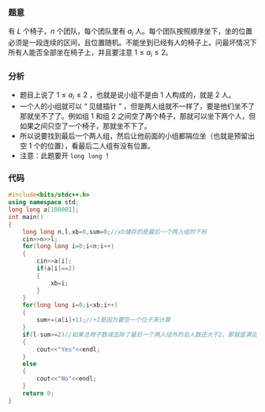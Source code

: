 ### 题意
有 $L$ 个椅子，$n$ 个团队，每个团队里有 $a_i$ 人。每个团队按照顺序坐下，坐的位置必须是一段连续的区间，且位置随机。不能坐到已经有人的椅子上。问最坏情况下所有人能否全部坐在椅子上，并且要注意 $1 \leq a_i \leq 2$。
### 分析
- 题目上说了 $1 \leq a_i \leq 2$ ，也就是说小组不是由 $1$ 人构成的，就是 $2$ 人。
- 一个人的小组就可以 “ 见缝插针 ” ，但是两人组就不一样了，要是他们坐不了那就坐不了了。例如组 $1$ 和组 $2$ 之间空了两个椅子，那就可以坐下两个人，但如果之间只空了一个椅子，那就坐不下了。
- 所以说要找到最后一个两人组，然后让他前面的小组都隔位坐（也就是预留出空 $1$ 个的位置），看最后二人组有没有位置。
- 注意：此题要开 ```long long``` ！

### 代码
```cpp
#include<bits/stdc++.h>
using namespace std;
long long a[100001];
int main()
{
	long long n,l,xb=0,sum=0;//xb储存的是最后一个两人组的下标
	cin>>n>>l;
	for(long long i=0;i<n;i++)
	{
		cin>>a[i];
		if(a[i]==2)
		{
			xb=i;
		}
	}
	for(long long i=0;i<xb;i++)
	{
		sum+=(a[i]+1);//+1是因为要空一个位子来计算
	}
	if(l-sum>=2)//如果总椅子数减去除了最后一个两人组外的总人数还大于2，那就是满足条件
	{
		cout<<"Yes"<<endl;
	}
	else
	{
		cout<<"No"<<endl;
	}
	return 0;
}
```
